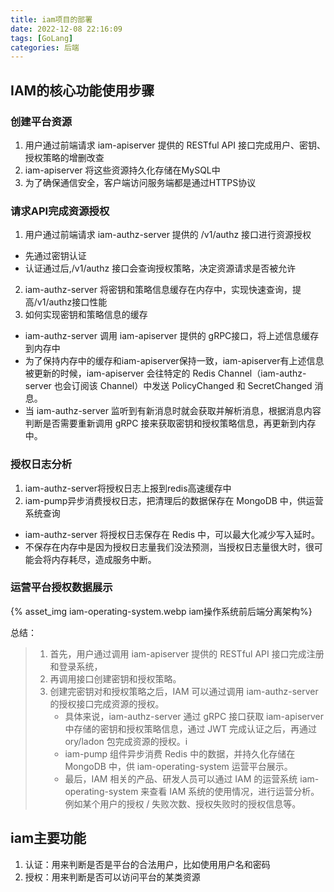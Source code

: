 ```yaml
---
title: iam项目的部署
date: 2022-12-08 22:16:09
tags: [GoLang]
categories: 后端
---
```


## IAM的核心功能使用步骤
### 创建平台资源
1. 用户通过前端请求 iam-apiserver 提供的 RESTful API 接口完成用户、密钥、授权策略的增删改查
2. iam-apiserver 将这些资源持久化存储在MySQL中
3. 为了确保通信安全，客户端访问服务端都是通过HTTPS协议
### 请求API完成资源授权
1. 用户通过前端请求 iam-authz-server 提供的 /v1/authz 接口进行资源授权
  - 先通过密钥认证
  - 认证通过后,/v1/authz 接口会查询授权策略，决定资源请求是否被允许
2. iam-authz-server 将密钥和策略信息缓存在内存中，实现快速查询，提高/v1/authz接口性能
3. 如何实现密钥和策略信息的缓存
  - iam-authz-server 调用 iam-apiserver 提供的 gRPC接口，将上述信息缓存到内存中
  - 为了保持内存中的缓存和iam-apiserver保持一致，iam-apiserver有上述信息被更新的时候，iam-apiserver 会往特定的 Redis Channel（iam-authz-server 也会订阅该 Channel）中发送 PolicyChanged 和 SecretChanged 消息。
  - 当 iam-authz-server 监听到有新消息时就会获取并解析消息，根据消息内容判断是否需要重新调用 gRPC 接来获取密钥和授权策略信息，再更新到内存中。
### 授权日志分析
1. iam-authz-server将授权日志上报到redis高速缓存中
2. iam-pump异步消费授权日志，把清理后的数据保存在 MongoDB 中，供运营系统查询
  - iam-authz-server 将授权日志保存在 Redis 中，可以最大化减少写入延时。
  - 不保存在内存中是因为授权日志量我们没法预测，当授权日志量很大时，很可能会将内存耗尽，造成服务中断。
### 运营平台授权数据展示

{% asset_img iam-operating-system.webp  iam操作系统前后端分离架构%}

总结：
> 1. 首先，用户通过调用 iam-apiserver 提供的 RESTful API 接口完成注册和登录系统，
> 2. 再调用接口创建密钥和授权策略。
> 3. 创建完密钥对和授权策略之后，IAM 可以通过调用 iam-authz-server 的授权接口完成资源的授权。
>    - 具体来说，iam-authz-server 通过 gRPC 接口获取 iam-apiserver 中存储的密钥和授权策略信息，通过 JWT 完成认证之后，再通过 ory/ladon 包完成资源的授权。i
>    - iam-pump 组件异步消费 Redis 中的数据，并持久化存储在 MongoDB 中，供 iam-operating-system 运营平台展示。
>     - 最后，IAM 相关的产品、研发人员可以通过 IAM 的运营系统 iam-operating-system 来查看 IAM 系统的使用情况，进行运营分析。例如某个用户的授权 / 失败次数、授权失败时的授权信息等。



## iam主要功能
1. 认证：用来判断是否是平台的合法用户，比如使用用户名和密码
2. 授权：用来判断是否可以访问平台的某类资源